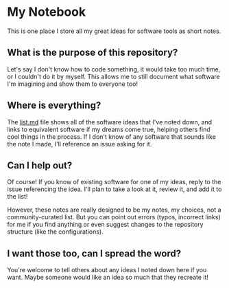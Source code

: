 # My Notebook
This is one place I store all my great ideas for software tools as short notes.

## What is the purpose of this repository?
Let's say I don't know how to code something, it would take too much time, or I couldn't do it by myself. This allows me to still document what software I'm imagining and show them to everyone too!

## Where is everything?
The [list.md](https://github.com/DNin01/my-notebook/blob/main/list.md) file shows all of the software ideas that I've noted down, and links to equivalent software if my dreams come true, helping others find cool things in the process. If I don't know of any software that sounds like the note I made, I'll reference an issue asking for it.

## Can I help out?
Of course! If you know of existing software for one of my ideas, reply to the issue referencing the idea. I'll plan to take a look at it, review it, and add it to the list!

However, these notes are really designed to be my notes, my choices, not a community-curated list. But you can point out errors (typos, incorrect links) for me if you find anything or even suggest changes to the repository structure (like the configurations).

## I want those too, can I spread the word?
You're welcome to tell others about any ideas I noted down here if you want. Maybe someone would like an idea so much that they recreate it!
